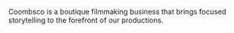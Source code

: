 Coombsco is a boutique filmmaking business that brings focused storytelling to the forefront of our productions.

